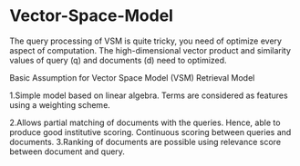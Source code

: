 # Vector-Space-Model

The query processing of VSM is quite tricky, you need of optimize every aspect of computation. 
The high-dimensional vector product and similarity values of query (q) and documents (d) need to 
optimized. 

Basic Assumption for Vector Space Model (VSM) Retrieval Model 

1.Simple model based on linear algebra. Terms are considered as features using a weighting 
scheme. 

2.Allows partial matching of documents with the queries. Hence, able to produce good institutive 
scoring. Continuous scoring between queries and documents. 
3.Ranking of documents are possible using relevance score between document and query. 
